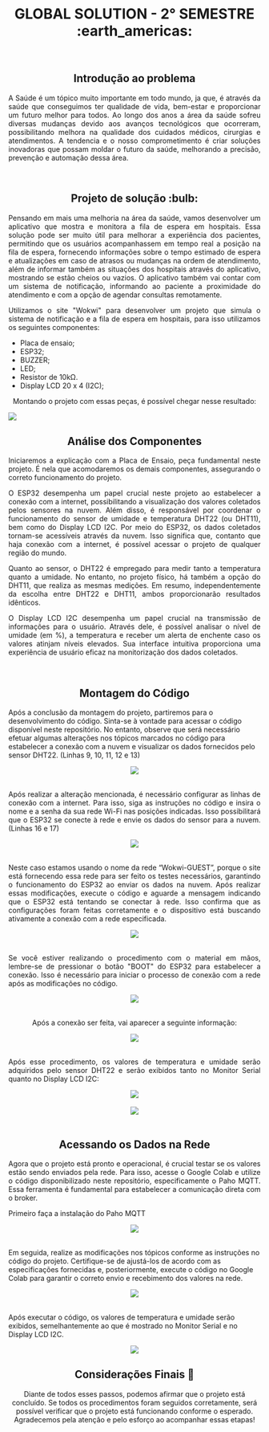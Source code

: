 <h1 align="center"> GLOBAL SOLUTION - 2° SEMESTRE :earth_americas: </h1>

<br>

<h2  align="center"> Introdução ao problema </h2>
<p align="justify">A Saúde é um tópico muito importante em todo mundo, ja que, é através da saúde que conseguimos ter qualidade de vida, bem-estar e proporcionar um futuro melhor para todos. Ao longo dos anos a área da saúde sofreu diversas mudanças devido
aos avanços tecnológicos que ocorreram, possibilitando melhora na qualidade dos cuidados médicos, cirurgias e atendimentos. A tendencia e o nosso comprometimento é criar soluções inovadoras que possam moldar o futuro da saúde, melhorando a precisão, 
prevenção e automação dessa área.</p>

<br>


<h2  align="center"> Projeto de solução :bulb: </h2>
<p align="justify"> Pensando em mais uma melhoria na área da saúde, vamos desenvolver um aplicativo que mostra e monitora a fila de espera em hospitais. Essa solução pode ser muito útil para melhorar a experiência dos pacientes, permitindo que os usuários acompanhassem em tempo real a posição na fila de espera, fornecendo informações sobre o tempo estimado de espera e atualizações em caso de atrasos ou mudanças na ordem de atendimento, além de informar também as situações dos hospitais através do aplicativo, mostrando se estão cheios ou vazios. O aplicativo também vai contar com um sistema de notificação, informando ao paciente a proximidade do atendimento e com a opção de agendar consultas remotamente.</p>
<p align="justify"> Utilizamos o site "Wokwi" para desenvolver um projeto que simula o sistema de notificação e a fila de espera em hospitais, para isso utilizamos os seguintes componentes: </p>
<ul> 
  <li> Placa de ensaio; </li> 
  <li> ESP32; </li>
  <li> BUZZER; </li>
  <li> LED; </li>
  <li> Resistor de 10kΩ. </li>
  <li> Display LCD 20 x 4 (I2C); </li>  
</ul>

<p align="center"> Montando o projeto com essas peças, é possível chegar nesse resultado: </p>
<img src="https://github.com/raigumieri/Sprint3_EDGE/assets/127215645/6a152561-8539-43f1-b5e4-0d505cc2a248">

<br>

<h2 align="center"> Análise dos Componentes </h2>
<p align="justify"> Iniciaremos a explicação com a Placa de Ensaio, peça fundamental neste projeto. É nela que acomodaremos os demais componentes, assegurando o correto funcionamento do projeto. </p>
<p align="justify"> O ESP32 desempenha um papel crucial neste projeto ao estabelecer a conexão com a internet, possibilitando a visualização dos valores coletados pelos sensores na nuvem. Além disso, é responsável por coordenar o funcionamento do sensor de umidade e temperatura DHT22 (ou DHT11), bem como do Display LCD I2C. Por meio do ESP32, os dados coletados tornam-se acessíveis através da nuvem. Isso significa que, contanto que haja conexão com a internet, é possível acessar o projeto de qualquer região do mundo. </p>
<p align="justify"> Quanto ao sensor, o DHT22 é empregado para medir tanto a temperatura quanto a umidade. No entanto, no projeto físico, há também a opção do DHT11, que realiza as mesmas medições. Em resumo, independentemente da escolha entre DHT22 e DHT11, ambos proporcionarão resultados idênticos. </p>
<p align="justify"> O Display LCD I2C desempenha um papel crucial na transmissão de informações para o usuário. Através dele, é possível analisar o nível de umidade (em %), a temperatura e receber um alerta de enchente caso os valores atinjam níveis elevados. Sua interface intuitiva proporciona uma experiência de usuário eficaz na monitorização dos dados coletados. </p>

<br>

<h2 align="center"> Montagem do Código </h2>
<p> Após a conclusão da montagem do projeto, partiremos para o desenvolvimento do código. Sinta-se à vontade para acessar o código disponível neste repositório. No entanto, observe que será necessário efetuar algumas alterações nos tópicos marcados no código para estabelecer a conexão com a nuvem e visualizar os dados fornecidos pelo sensor DHT22. (Linhas 9, 10, 11, 12 e 13) </p>

<div align="center">
  <img src="https://github.com/raigumieri/Sprint3_EDGE/assets/127215645/3915fb3c-ed1f-42b6-9108-b79fdefaa670">
</div>

<br>

<p align="justify"> Após realizar a alteração mencionada, é necessário configurar as linhas de conexão com a internet. Para isso, siga as instruções no código e insira o nome e a senha da sua rede Wi-Fi nas posições indicadas. Isso possibilitará que o ESP32 se conecte à rede e envie os dados do sensor para a nuvem. (Linhas 16 e 17) </p>

<div align="center">
  <img src="https://github.com/raigumieri/Sprint3_EDGE/assets/127215645/3b954812-f646-4271-ad97-8d7bb09cd7ad">
</div>

<br>

<p align="justify"> Neste caso estamos usando o nome da rede “Wokwi-GUEST”, porque o site está fornecendo essa rede para ser feito os testes necessários, garantindo o funcionamento do ESP32 ao enviar os dados na nuvem. Após realizar essas modificações, execute o código e aguarde a mensagem indicando que o ESP32 está tentando se conectar à rede. Isso confirma que as configurações foram feitas corretamente e o dispositivo está buscando ativamente a conexão com a rede especificada. </p>

<div align="center">
  <img src="https://github.com/raigumieri/Sprint3_EDGE/assets/127215645/3b1c6151-8b80-4205-9149-63f7a7e9b3be">
</div>

<br>

<p align="justify"> Se você estiver realizando o procedimento com o material em mãos, lembre-se de pressionar o botão "BOOT" do ESP32 para estabelecer a conexão. Isso é necessário para iniciar o processo de conexão com a rede após as modificações no código. </p>

<div align="center">
  <img src="https://github.com/raigumieri/Sprint3_EDGE/assets/127215645/61e46b3e-1612-4cc8-9ccd-6da7be441294">
</div>

<br>

<p align="center"> Após a conexão ser feita, vai aparecer a seguinte informação: </p>

<div align="center">
  <img src="https://github.com/raigumieri/Sprint3_EDGE/assets/127215645/aa4f816f-e963-405c-a923-18681dcf2265">
</div>

<br>

<p align="justify"> Após esse procedimento, os valores de temperatura e umidade serão adquiridos pelo sensor DHT22 e serão exibidos tanto no Monitor Serial quanto no Display LCD I2C: </p>

<div align="center">
  <img src="https://github.com/raigumieri/Sprint3_EDGE/assets/127215645/2c742afb-ad54-4e2c-9d7b-dca568c88a82">
</div>

<br>

<div align="center">
  <img src="https://github.com/raigumieri/Sprint3_EDGE/assets/127215645/3c42cb94-3b94-46e0-a161-84b9d4e0aca6">
</div>

<br>

<h2 align="center"> Acessando os Dados na Rede </h2>
<p align="justify"> Agora que o projeto está pronto e operacional, é crucial testar se os valores estão sendo enviados pela rede. Para isso, acesse o Google Colab e utilize o código disponibilizado neste repositório, especificamente o Paho MQTT. Essa ferramenta é fundamental para estabelecer a comunicação direta com o broker. </p>
<p> Primeiro faça a instalação do Paho MQTT </p>

<div align="center">
  <img src="https://github.com/raigumieri/Sprint3_EDGE/assets/127215645/a299202b-d004-42aa-9f11-8dfc7e0e7bb9">
</div>

<br>

<p> Em seguida, realize as modificações nos tópicos conforme as instruções no código do projeto. Certifique-se de ajustá-los de acordo com as especificações fornecidas e, posteriormente, execute o código no Google Colab para garantir o correto envio e recebimento dos valores na rede. </p>

<div align="center">
  <img src="https://github.com/raigumieri/Sprint3_EDGE/assets/127215645/4a345aa9-3a87-40b1-a0dd-3ebd7d28720b">
</div>

<br>

<p> Após executar o código, os valores de temperatura e umidade serão exibidos, semelhantemente ao que é mostrado no Monitor Serial e no Display LCD I2C. </p>

<div align="center">
  <img src="https://github.com/raigumieri/Sprint3_EDGE/assets/127215645/3dfa4131-2684-4d8c-8e41-d1dee3dea62a">
</div>

<h2 align="center"> Considerações Finais 📘 </h2>
<p align="center"> Diante de todos esses passos, podemos afirmar que o projeto está concluído. Se todos os procedimentos foram seguidos corretamente, será possível verificar que o projeto está funcionando conforme o esperado. Agradecemos pela atenção e pelo esforço ao acompanhar essas etapas! </p>
